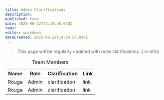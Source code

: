 ```yaml
---
title: Admin Clarifications
description: 
published: true
date: 2025-06-22T14:10:58.930Z
tags: 
editor: markdown
dateCreated: 2025-06-22T14:10:58.930Z
---
```


> This page will be regularly updated with rules clarifications. 
{.is-info}

<body>

  <table>
    <caption>Team Members</caption>
    <thead>
      <tr>
        <th>Name</th> <!-- Column for admins's name -->
        <th>Role</th> <!-- Column for their role -->
        <th>Clarification</th> <!-- Column for email -->
        <th>Link</th> <!-- link to clarification -->
      </tr>
    </thead>
    <tbody>
      <tr>
        <td>Rouge</td>
        <td>Admin</td>
        <td>clarification</td>
        <td>link</td>
      </tr>
      <tr>
        <td>Rouge</td>
        <td>Admin</td>
        <td>clarification</td>
        <td>link</td>
      </tr>
      <!-- Add more rows below by copying this format:
      <tr>
        <td>New Name</td>
        <td>New Role</td>
        <td>new@example.com</td>
      </tr>
      -->
    </tbody>
  </table>

</body>